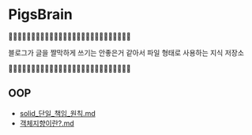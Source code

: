 # PigsBrain
🐗🚨🐗🚨🐗🚨🐗🚨🐗🚨🐗🚨🐗🚨🐗🚨🐗🚨🐗🚨🐗🚨🐗🚨🐗🚨🐗

블로그가 글을 짤막하게 쓰기는 안좋은거 같아서 파일 형태로 사용하는 지식 저장소

🐗🚨🐗🚨🐗🚨🐗🚨🐗🚨🐗🚨🐗🚨🐗🚨🐗🚨🐗🚨🐗🚨🐗🚨🐗🚨🐗



## OOP
- [solid_단일_책임_원칙.md](https://github.com/2chang5/PigsBrain/tree/main/docs/OOP/solid_단일_책임_원칙.md)
- [객체지향이란?.md](https://github.com/2chang5/PigsBrain/tree/main/docs/OOP/객체지향이란?.md)




